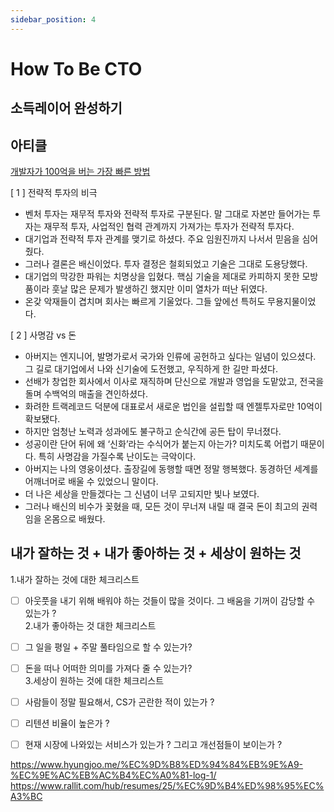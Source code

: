 ```yaml
---
sidebar_position: 4
---
```


# How To Be CTO  


## 소득레이어 완성하기  




## 아티클  

[개발자가 100억을 버는 가장 빠른 방법](https://velog.io/@kyleryu/%EA%B0%9C%EB%B0%9C%EC%9E%90%EA%B0%80-100%EC%96%B5%EC%9D%84-%EB%B2%84%EB%8A%94-%EA%B0%80%EC%9E%A5-%EB%B9%A0%EB%A5%B8-%EB%B0%A9%EB%B2%95#3--100%EC%96%B5%EC%9D%84-%EB%B2%84%EB%8A%94-%EA%B0%80%EC%9E%A5-%EB%B9%A0%EB%A5%B8-%EB%B0%A9%EB%B2%95)


[ 1 ] 전략적 투자의 비극    
- 벤처 투자는 재무적 투자와 전략적 투자로 구분된다. 말 그대로 자본만 들어가는 투자는 재무적 투자, 사업적인 협력 관계까지 가져가는 투자가 전략적 투자다.  
- 대기업과 전략적 투자 관계를 맺기로 하셨다. 주요 임원진까지 나서서 믿음을 심어줬다.    
- 그러나 결론은 배신이었다. 투자 결정은 철회되었고 기술은 그대로 도용당했다.   
- 대기업의 막강한 파워는 치명상을 입혔다. 핵심 기술을 제대로 카피하지 못한 모방품이라 훗날 많은 문제가 발생하긴 했지만 이미 열차가 떠난 뒤였다.   
- 온갖 악재들이 겹치며 회사는 빠르게 기울었다. 그들 앞에선 특허도 무용지물이었다.  

[ 2 ] 사명감 vs 돈  
- 아버지는 엔지니어, 발명가로서 국가와 인류에 공헌하고 싶다는 일념이 있으셨다. 그 길로 대기업에서 나와 신기술에 도전했고, 우직하게 한 길만 파셨다.  
- 선배가 창업한 회사에서 이사로 재직하며 단신으로 개발과 영업을 도맡았고, 전국을 돌며 수백억의 매출을 견인하셨다.  
- 화려한 트랙레코드 덕분에 대표로서 새로운 법인을 설립할 때 엔젤투자로만 10억이 확보됐다.  
- 하지만 엄청난 노력과 성과에도 불구하고 순식간에 공든 탑이 무너졌다.  
- 성공이란 단어 뒤에 왜 ‘신화’라는 수식어가 붙는지 아는가? 미치도록 어렵기 때문이다. 특히 사명감을 가질수록 난이도는 극악이다.  
- 아버지는 나의 영웅이셨다. 출장길에 동행할 때면 정말 행복했다. 동경하던 세계를 어깨너머로 배울 수 있었으니 말이다.   
- 더 나은 세상을 만들겠다는 그 신념이 너무 고되지만 빛나 보였다.   
- 그러나 배신의 비수가 꽂혔을 때, 모든 것이 무너져 내릴 때 결국 돈이 최고의 권력임을 온몸으로 배웠다.  


## 내가 잘하는 것 + 내가 좋아하는 것 + 세상이 원하는 것  

1.내가 잘하는 것에 대한 체크리스트  
- [ ] 아웃풋을 내기 위해 배워야 하는 것들이 많을 것이다. 그 배움을 기꺼이 감당할 수 있는가 ?  
2.내가 좋아하는 것 대한 체크리스트  
- [ ] 그 일을 평일 + 주말 풀타임으로 할 수 있는가?  
- [ ] 돈을 떠나 어떠한 의미를 가져다 줄 수 있는가?  
3.세상이 원하는 것에 대한 체크리스트  
- [ ] 사람들이 정말 필요해서, CS가 곤란한 적이 있는가 ?  
- [ ] 리텐션 비율이 높은가 ?  
- [ ] 현재 시장에 나와있는 서비스가 있는가 ? 그리고 개선점들이 보이는가 ?  


https://www.hyungjoo.me/%EC%9D%B8%ED%94%84%EB%9E%A9-%EC%9E%AC%EB%AC%B4%EC%A0%81-log-1/
https://www.rallit.com/hub/resumes/25/%EC%9D%B4%ED%98%95%EC%A3%BC

